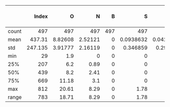 |       |   Index |         O |         N |   B |           S |           P |   Specific surface area |   Pore volume |   Rmic/mes |      ID/IG |   Active mass loading |   Potential window |   Current density |   target |
|:------|--------:|----------:|----------:|----:|------------:|------------:|------------------------:|--------------:|-----------:|-----------:|----------------------:|-------------------:|------------------:|---------:|
| count | 497     | 497       | 497       | 497 | 497         | 497         |                 497     |    497        |  497       | 497        |             497       |        497         |         497       | 497      |
| mean  | 437.31  |   8.82608 |   2.52121 |   0 |   0.0938632 |   0.0428974 |                1752.07  |      1.34119  |    1.05081 |   1.22188  |               2.04249 |          1.64028   |           8.27535 |  94.6905 |
| std   | 247.135 |   3.91777 |   2.16119 |   0 |   0.346859  |   0.299671  |                 874.368 |      0.660387 |    1.0194  |   0.581311 |               1.945   |          0.0734704 |          12.8014  |  37.6807 |
| min   |  29     |   1.9     |   0       |   0 |   0         |   0         |                 500     |      0.26     |    0.074   |   0.7      |               1       |          1.6       |           0.05    |   9.5    |
| 25%   | 207     |   6.2     |   0.89    |   0 |   0         |   0         |                 972.4   |      0.83     |    0.194   |   0.912    |               1       |          1.6       |           0.5     |  67.6    |
| 50%   | 439     |   8.2     |   2.41    |   0 |   0         |   0         |                1666.8   |      1.29     |    0.845   |   1.01     |               1.5     |          1.6       |           3       |  91.1    |
| 75%   | 669     |  11.18    |   3.1     |   0 |   0         |   0         |                2353     |      1.77     |    1.488   |   1.12     |               2       |          1.7       |          10       | 116.9    |
| max   | 812     |  20.61    |   8.29    |   0 |   1.78      |   2.14      |                3553.1   |      3.04     |    4.783   |   3.5      |              10       |          1.8       |          70       | 217.5    |
| range | 783     |  18.71    |   8.29    |   0 |   1.78      |   2.14      |                3053.1   |      2.78     |    4.709   |   2.8      |               9       |          0.2       |          69.95    | 208      |